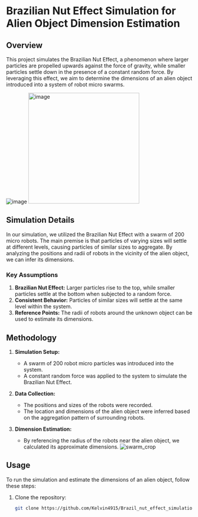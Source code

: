 # Brazilian Nut Effect Simulation for Alien Object Dimension Estimation

## Overview

This project simulates the Brazilian Nut Effect, a phenomenon where larger particles are propelled upwards against the force of gravity, while smaller particles settle down in the presence of a constant random force. By leveraging this effect, we aim to determine the dimensions of an alien object introduced into a system of robot micro swarms.

![image](https://github.com/Kelvin4915/Brazil_nut_effect_simulation/assets/145865695/29792d67-a40c-4e4f-810d-5cef571e6e44)
<img src="https://github.com/Kelvin4915/Brazil_nut_effect_simulation/assets/145865695/29792d67-a40c-4e4f-810d-5cef571e6e44" alt="image" width="300"/>
## Simulation Details

In our simulation, we utilized the Brazilian Nut Effect with a swarm of 200 micro robots. The main premise is that particles of varying sizes will settle at different levels, causing particles of similar sizes to aggregate. By analyzing the positions and radii of robots in the vicinity of the alien object, we can infer its dimensions.

### Key Assumptions
1. **Brazilian Nut Effect:** Larger particles rise to the top, while smaller particles settle at the bottom when subjected to a random force.
2. **Consistent Behavior:** Particles of similar sizes will settle at the same level within the system.
3. **Reference Points:** The radii of robots around the unknown object can be used to estimate its dimensions.

## Methodology

1. **Simulation Setup:** 
   - A swarm of 200 robot micro particles was introduced into the system.
   - A constant random force was applied to the system to simulate the Brazilian Nut Effect.

2. **Data Collection:**
   - The positions and sizes of the robots were recorded.
   - The location and dimensions of the alien object were inferred based on the aggregation pattern of surrounding robots.

3. **Dimension Estimation:**
   - By referencing the radius of the robots near the alien object, we calculated its approximate dimensions.
![swarm_crop](https://github.com/Kelvin4915/Brazil_nut_effect_simulation/assets/145865695/ba0aa310-b7ff-4418-8e26-04ca24d569fc)

## Usage

To run the simulation and estimate the dimensions of an alien object, follow these steps:

1. Clone the repository:
   ```sh
   git clone https://github.com/Kelvin4915/Brazil_nut_effect_simulation
